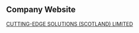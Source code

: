 ## Company Website
[CUTTING-EDGE SOLUTIONS (SCOTLAND) LIMITED](http://www.cuttingedgesolutionsscotland.com/)
